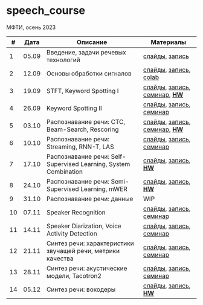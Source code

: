 # speech_course

МФТИ, осень 2023

| # | Дата | Описание | Материалы |
|---------|------|-------------|---------|
| 1 | 05.09 | Введение, задачи речевых технологий | [слайды](https://docs.google.com/presentation/d/1R4BkYZFOouc8taAUF2jOTBnCMb8Q-sekD-ycGvuU-U0), [запись](https://youtu.be/EhZ0zpdnogw) |
| 2 | 12.09 | Основы обработки сигналов | [слайды](https://docs.google.com/presentation/d/1GRCp6yJeyNAwXD6uKcYvKZ759mg4NIriUGpTZCHCIQ0), [запись](https://youtu.be/kifdwZpBmkc), [colab](https://colab.research.google.com/github/georgygospodinov/speech_course/blob/main/week02/dsp_basics.ipynb) |
| 3 | 19.09 | STFT, Keyword Spotting I | [слайды](https://docs.google.com/presentation/d/1BrZKWqVTDUfKYzQZU6KKJEIAkWuPZUPAVV_K39s2hnM/edit?usp=sharing), [запись](https://youtu.be/X-wEMzlwCRs), [семинар](./week03/spectrogram.ipynb), **[HW](./kws/)** |
| 4 | 26.09 | Keyword Spotting II | [слайды](https://docs.google.com/presentation/d/1sP67ibqsOFCDBSOhcUKkynD4WbrNJ3w3onlR-5MURpo), [запись](https://youtu.be/yUIG2959o54), [семинар](./week04/) |
| 5 | 03.10 | Распознавание речи: СTC, Beam-Search, Rescoring| [слайды](https://docs.google.com/presentation/d/1QxzEF5UQujgBgrDNinn_BbQNGDGNhr_AYXvWXASmU-w), [запись](https://youtu.be/LvZEyabIH20), [семинар](./week05/seminar_notebook.ipynb), **[HW](./week05/HW.md)** |
| 6 | 10.10 | Распознавание речи: Streaming, RNN-T, LAS | [слайды](https://docs.google.com/presentation/d/1YFR5M3TL-KJY1jANiYbZ67gC3SDQaaPnQKJ8UbwdDfo/edit?usp=sharing), [запись](https://youtu.be/lnaCmt4hKjY), [семинар](./week06/conformer_las.ipynb) |
| 7 | 17.10 | Распознавание речи: Self-Supervised Learning, System Combination | [слайды](https://docs.google.com/presentation/d/1ZaPxpG11BHDJtywA7OwNEoGzoIl_cQ3u8Z1Wcvbr6s4/edit?usp=sharing), [запись](https://youtu.be/g5T1w3lmQx4), **[HW](./week07/HW.md)** |
| 8 | 24.10 | Распознавание речи: Semi-Supervised Learning, mWER | [слайды](./week08/l8_asr_semi_supervised.pdf), [запись](https://youtu.be/Xv_s72oSku8), **[HW](https://colab.research.google.com/drive/19DXSYuoD8v3ocE_NZKPpuqBqZqYHuOu9?usp=sharing)** |
| 9 | 31.10 | Распознавание речи: данные | WIP  |
| 10 | 07.11 | Speaker Recognition | [слайды](https://docs.google.com/presentation/d/1hVbDMEdEGObtzkv-21RYJGW0VLIB4mFUyqZ2AP4tF7k/edit?usp=sharing), [запись](https://youtu.be/YxLzmvXc8us), [семинар](./week10/visualize.ipynb) |
| 11 | 14.11 | Speaker Diarization, Voice Activity Detection | [слайды](./week11/l11_diarization_vad.pdf), [запись](https://youtu.be/PzaQ-S4hvAQ), [семинар](./week11/segmenting_model_finetune.ipynb) |
| 12 | 21.11 | Синтез речи: характеристики звучащей речи, метрики качества | [слайды](./week12/l12_tts_intro_metrics.pdf), [запись](https://youtu.be/RiNj--KvqF8), [семинар](./week12/seminar.ipynb) |
| 13 | 28.11 | Синтез речи: акустические модели, Tacotron2 | [слайды](./week13/l13_tts_am_taco.pdf), [запись](https://youtu.be/DgPLZ_aqKeI), [семинар](./week13/seminar.ipynb) |
| 14 | 05.12 | Синтез речи: вокодеры | [слайды](./week14/l14_tts_vocoders.pdf), [запись](https://youtu.be/XvNlfuldHv0), **[HW](./week14/HW.md)** |